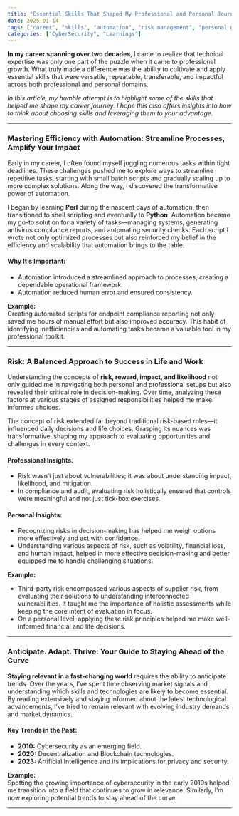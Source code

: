 ```yaml
---
title: "Essential Skills That Shaped My Professional and Personal Journey"
date: 2025-01-14
tags: ["career", "skills", "automation", "risk management", "personal growth"]
categories: ["CyberSecurity", "Learnings"]
---
```


**In my career spanning over two decades**, I came to realize that technical expertise was only one part of the puzzle when it came to professional growth. What truly made a difference was the ability to cultivate and apply essential skills that were versatile, repeatable, transferable, and impactful across both professional and personal domains. 

*In this article, my humble attempt is to highlight some of the skills that helped me shape my career journey. I hope this also offers insights into how to think about choosing skills and leveraging them to your advantage.*

---

### Mastering Efficiency with Automation: Streamline Processes, Amplify Your Impact

Early in my career, I often found myself juggling numerous tasks within tight deadlines. These challenges pushed me to explore ways to streamline repetitive tasks, starting with small batch scripts and gradually scaling up to more complex solutions. Along the way, I discovered the transformative power of automation.  

I began by learning **Perl** during the nascent days of automation, then transitioned to shell scripting and eventually to **Python**. Automation became my go-to solution for a variety of tasks—managing systems, generating antivirus compliance reports, and automating security checks. Each script I wrote not only optimized processes but also reinforced my belief in the efficiency and scalability that automation brings to the table.  

#### Why It’s Important:
- Automation introduced a streamlined approach to processes, creating a dependable operational framework.
- Automation reduced human error and ensured consistency.

**Example:**  
Creating automated scripts for endpoint compliance reporting not only saved me hours of manual effort but also improved accuracy. This habit of identifying inefficiencies and automating tasks became a valuable tool in my professional toolkit.

---

### Risk: A Balanced Approach to Success in Life and Work

Understanding the concepts of **risk, reward, impact, and likelihood** not only guided me in navigating both personal and professional setups but also revealed their critical role in decision-making. Over time, analyzing these factors at various stages of assigned responsibilities helped me make informed choices.  

The concept of risk extended far beyond traditional risk-based roles—it influenced daily decisions and life choices. Grasping its nuances was transformative, shaping my approach to evaluating opportunities and challenges in every context.  

#### Professional Insights:
- Risk wasn’t just about vulnerabilities; it was about understanding impact, likelihood, and mitigation.
- In compliance and audit, evaluating risk holistically ensured that controls were meaningful and not just tick-box exercises.

#### Personal Insights:
- Recognizing risks in decision-making has helped me weigh options more effectively and act with confidence.
- Understanding various aspects of risk, such as volatility, financial loss, and human impact, helped in more effective decision-making and better equipped me to handle challenging situations.

**Example:**  
- Third-party risk encompassed various aspects of supplier risk, from evaluating their solutions to understanding interconnected vulnerabilities. It taught me the importance of holistic assessments while keeping the core intent of evaluation in focus.  
- On a personal level, applying these risk principles helped me make well-informed financial and life decisions.

---

### Anticipate. Adapt. Thrive: Your Guide to Staying Ahead of the Curve

**Staying relevant in a fast-changing world** requires the ability to anticipate trends. Over the years, I’ve spent time observing market signals and understanding which skills and technologies are likely to become essential.  
By reading extensively and staying informed about the latest technological advancements, I’ve tried to remain relevant with evolving industry demands and market dynamics.

#### Key Trends in the Past:
- **2010:** Cybersecurity as an emerging field.  
- **2020:** Decentralization and Blockchain technologies.  
- **2023:** Artificial Intelligence and its implications for privacy and security.

**Example:**  
Spotting the growing importance of cybersecurity in the early 2010s helped me transition into a field that continues to grow in relevance. Similarly, I’m now exploring potential trends to stay ahead of the curve.

---
